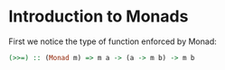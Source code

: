 # Introduction to Monads

First we notice the type of function enforced by Monad:
```haskell
(>>=) :: (Monad m) => m a -> (a -> m b) -> m b
```

